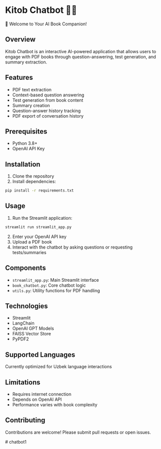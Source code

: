 # Kitob Chatbot 🤖📖
🌟 Welcome to Your AI Book Companion!

## Overview
Kitob Chatbot is an interactive AI-powered application that allows users to engage with PDF books through question-answering, test generation, and summary extraction.

## Features
- PDF text extraction
- Context-based question answering
- Test generation from book content
- Summary creation
- Question-answer history tracking
- PDF export of conversation history

## Prerequisites
- Python 3.8+
- OpenAI API Key

## Installation
1. Clone the repository
2. Install dependencies:
```bash
pip install -r requirements.txt
```

## Usage
1. Run the Streamlit application:
```bash
streamlit run streamlit_app.py
```
2. Enter your OpenAI API key
3. Upload a PDF book
4. Interact with the chatbot by asking questions or requesting tests/summaries

## Components
- `streamlit_app.py`: Main Streamlit interface
- `book_chatbot.py`: Core chatbot logic
- `utils.py`: Utility functions for PDF handling

## Technologies
- Streamlit
- LangChain
- OpenAI GPT Models
- FAISS Vector Store
- PyPDF2

## Supported Languages
Currently optimized for Uzbek language interactions

## Limitations
- Requires internet connection
- Depends on OpenAI API
- Performance varies with book complexity

## Contributing
Contributions are welcome! Please submit pull requests or open issues.

#   c h a t b o t 1 
 
 